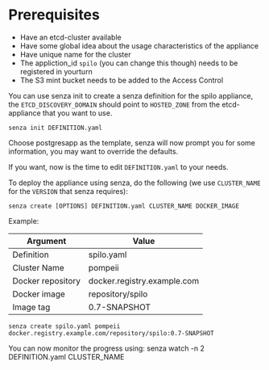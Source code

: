 Prerequisites
=============

* Have an etcd-cluster available
* Have some global idea about the usage characteristics of the appliance
* Have unique name for the cluster
* The appliction\_id `spilo` (you can change this though) needs to be registered in yourturn
* The S3 mint bucket needs to be added to the Access Control

You can use senza init to create a senza definition for the spilo appliance,
the `ETCD_DISCOVERY_DOMAIN` should point to `HOSTED_ZONE` from the etcd-appliance that you want to use.

	senza init DEFINITION.yaml

Choose postgresapp as the template, senza will now prompt you for some information, you may want to override the defaults.

If you want, now is the time to edit `DEFINITION.yaml` to your needs.

To deploy the appliance using senza, do the following (we use `CLUSTER_NAME` for the `VERSION` that senza requires):

	senza create [OPTIONS] DEFINITION.yaml CLUSTER_NAME DOCKER_IMAGE

Example:

Argument   		   | Value
-------------------|-------
Definition		   | spilo.yaml
Cluster Name	   | pompeii
Docker repository  | docker.registry.example.com
Docker image       | repository/spilo
Image tag          | 0.7-SNAPSHOT

	senza create spilo.yaml pompeii docker.registry.example.com/repository/spilo:0.7-SNAPSHOT

You can now monitor the progress using:
	senza watch -n 2 DEFINITION.yaml CLUSTER_NAME
